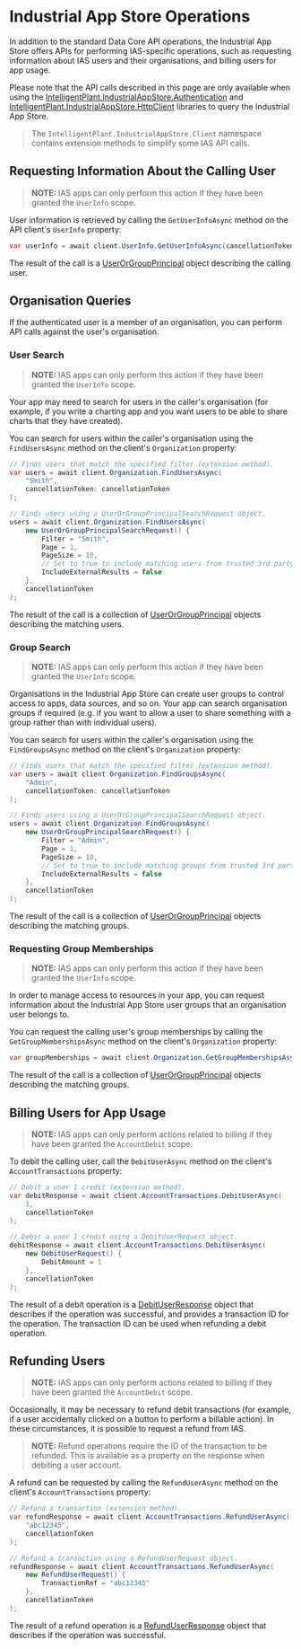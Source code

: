 # Industrial App Store Operations

In addition to the standard Data Core API operations, the Industrial App Store offers APIs for performing IAS-specific operations, such as requesting information about IAS users and their organisations, and billing users for app usage.

Please note that the API calls described in this page are only available when using the [IntelligentPlant.IndustrialAppStore.Authentication](/src/IntelligentPlant.IndustrialAppStore.Authentication) and [IntelligentPlant.IndustrialAppStore.HttpClient](/src/IntelligentPlant.IndustrialAppStore.HttpClient) libraries to query the Industrial App Store.

> The `IntelligentPlant.IndustrialAppStore.Client` namespace contains extension methods to simplify some IAS API calls.


## Requesting Information About the Calling User

> **NOTE:**
> IAS apps can only perform this action if they have been granted the `UserInfo` scope.


User information is retrieved by calling the `GetUserInfoAsync` method on the API client's `UserInfo` property:

```csharp
var userInfo = await client.UserInfo.GetUserInfoAsync(cancellationToken);
```

The result of the call is a [UserOrGroupPrincipal](/src/IntelligentPlant.IndustrialAppStore.HttpClient/Model/UserOrGroupPrincipal.cs) object describing the calling user.


## Organisation Queries

If the authenticated user is a member of an organisation, you can perform API calls against the user's organisation.


### User Search

> **NOTE:**
> IAS apps can only perform this action if they have been granted the `UserInfo` scope.


Your app may need to search for users in the caller's organisation (for example, if you write a charting app and you want users to be able to share charts that they have created).

You can search for users within the caller's organisation using the `FindUsersAsync` method on the client's `Organization` property:

```csharp
// Finds users that match the specified filter (extension method).
var users = await client.Organization.FindUsersAsync(
    "Smith",
    cancellationToken: cancellationToken
);

// Finds users using a UserOrGroupPrincipalSearchRequest object.
users = await client.Organization.FindUsersAsync(
    new UserOrGroupPrincipalSearchRequest() {
        Filter = "Smith",
        Page = 1,
        PageSize = 10,
        // Set to true to include matching users from trusted 3rd party organisations.
        IncludeExternalResults = false
    },
    cancellationToken
);
```

The result of the call is a collection of [UserOrGroupPrincipal](/src/IntelligentPlant.IndustrialAppStore.HttpClient/Model/UserOrGroupPrincipal.cs) objects describing the matching users.


### Group Search

> **NOTE:**
> IAS apps can only perform this action if they have been granted the `UserInfo` scope.


Organisations in the Industrial App Store can create user groups to control access to apps, data sources, and so on. Your app can search organisation groups if required (e.g. if you want to allow a user to share something with a group rather than with individual users).

You can search for users within the caller's organisation using the `FindGroupsAsync` method on the client's `Organization` property:

```csharp
// Finds users that match the specified filter (extension method).
var users = await client.Organization.FindGroupsAsync(
    "Admin",
    cancellationToken: cancellationToken
);

// Finds users using a UserOrGroupPrincipalSearchRequest object.
users = await client.Organization.FindGroupsAsync(
    new UserOrGroupPrincipalSearchRequest() {
        Filter = "Admin",
        Page = 1,
        PageSize = 10,
        // Set to true to include matching groups from trusted 3rd party organisations.
        IncludeExternalResults = false
    },
    cancellationToken
);
```

The result of the call is a collection of [UserOrGroupPrincipal](/src/IntelligentPlant.IndustrialAppStore.HttpClient/Model/UserOrGroupPrincipal.cs) objects describing the matching groups.


### Requesting Group Memberships

> **NOTE:**
> IAS apps can only perform this action if they have been granted the `UserInfo` scope.


In order to manage access to resources in your app, you can request information about the Industrial App Store user groups that an organisation user belongs to.

You can request the calling user's group memberships by calling the `GetGroupMembershipsAsync` method on the client's `Organization` property:

```csharp
var groupMemberships = await client.Organization.GetGroupMembershipsAsync(Request.HttpContext, cancellationToken);
```

The result of the call is a collection of [UserOrGroupPrincipal](/src/IntelligentPlant.IndustrialAppStore.HttpClient/Model/UserOrGroupPrincipal.cs) objects describing the matching groups.


## Billing Users for App Usage

> **NOTE:**
> IAS apps can only perform actions related to billing if they have been granted the `AccountDebit` scope.


To debit the calling user, call the `DebitUserAsync` method on the client's `AccountTransactions` property:

```csharp
// Debit a user 1 credit (extension method).
var debitResponse = await client.AccountTransactions.DebitUserAsync(
    1, 
    cancellationToken
);

// Debit a user 1 credit using a DebitUserRequest object.
debitResponse = await client.AccountTransactions.DebitUserAsync(
    new DebitUserRequest() {
        DebitAmount = 1
    }, 
    cancellationToken
);
```

The result of a debit operation is a [DebitUserResponse](/src/IntelligentPlant.IndustrialAppStore.HttpClient/Model/DebitUserResponse.cs) object that describes if the operation was successful, and provides a transaction ID for the operation. The transaction ID can be used when refunding a debit operation.


## Refunding Users

> **NOTE:**
> IAS apps can only perform actions related to billing if they have been granted the `AccountDebit` scope.

Occasionally, it may be necessary to refund debit transactions (for example, if a user accidentally clicked on a button to perform a billable action). In these circumstances, it is possible to request a refund from IAS.

> **NOTE:**
> Refund operations require the ID of the transaction to be refunded. This is available as a property on the response when debiting a user account.

A refund can be requested by calling the `RefundUserAsync` method on the client's `AccountTransactions` property:

```csharp
// Refund a transaction (extension method).
var refundResponse = await client.AccountTransactions.RefundUserAsync(
    "abc12345", 
    cancellationToken
);

// Refund a transaction using a RefundUserRequest object.
refundResponse = await client.AccountTransactions.RefundUserAsync(
    new RefundUserRequest() {
        TransactionRef = "abc12345"
    }, 
    cancellationToken
);
```

The result of a refund operation is a [RefundUserResponse](/src/IntelligentPlant.IndustrialAppStore.HttpClient/Model/RefundUserResponse.cs) object that describes if the operation was successful.
